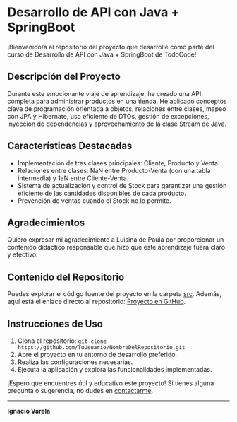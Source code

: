 # Desarrollo de API con Java + SpringBoot

¡Bienvenido/a al repositorio del proyecto que desarrollé como parte del curso de Desarrollo de API con Java + SpringBoot de TodoCode!

## Descripción del Proyecto

Durante este emocionante viaje de aprendizaje, he creado una API completa para administrar productos en una tienda. He aplicado conceptos clave de programación orientada a objetos, relaciones entre clases, mapeo con JPA y Hibernate, uso eficiente de DTOs, gestión de excepciones, inyección de dependencias y aprovechamiento de la clase Stream de Java.

## Características Destacadas

- Implementación de tres clases principales: Cliente, Producto y Venta.
- Relaciones entre clases: NaN entre Producto-Venta (con una tabla intermedia) y 1aN entre Cliente-Venta.
- Sistema de actualización y control de Stock para garantizar una gestión eficiente de las cantidades disponibles de cada producto.
- Prevención de ventas cuando el Stock no lo permite.

## Agradecimientos

Quiero expresar mi agradecimiento a Luisina de Paula por proporcionar un contenido didáctico responsable que hizo que este aprendizaje fuera claro y efectivo.

## Contenido del Repositorio

Puedes explorar el código fuente del proyecto en la carpeta [src](src/). Además, aquí está el enlace directo al repositorio: [Proyecto en GitHub](https://github.com/nachova1/Ejercicio-Final-curso-SpringBoot.git).

## Instrucciones de Uso

1. Clona el repositorio: `git clone https://github.com/TuUsuario/NombreDelRepositorio.git`
2. Abre el proyecto en tu entorno de desarrollo preferido.
3. Realiza las configuraciones necesarias.
4. Ejecuta la aplicación y explora las funcionalidades implementadas.

¡Espero que encuentres útil y educativo este proyecto! Si tienes alguna pregunta o sugerencia, no dudes en [contactarme](mailto:varela.ig98@gmail.com).

---

**Ignacio Varela**
